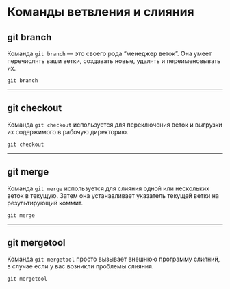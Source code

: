 # Команды ветвления и слияния

## git branch

Команда ```git branch``` — это своего рода “менеджер веток”. Она умеет перечислять ваши ветки, создавать новые, удалять и переименовывать их.

```
git branch
```

---

## git checkout

Команда ```git checkout``` используется для переключения веток и выгрузки их содержимого в рабочую директорию.

```
git checkout
```

---

## git merge

Команда ```git merge``` используется для слияния одной или нескольких веток в текущую. Затем она устанавливает указатель текущей ветки на результирующий коммит.

```
git merge
```

---

## git mergetool

Команда ```git mergetool``` просто вызывает внешнюю программу слияний, в случае если у вас возникли проблемы слияния.

```
git mergetool
```